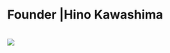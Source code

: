 # Founder |Hino Kawashima

# 

![](https://www.toita.ac.jp/wp-content/uploads/2023/02/20220120_400-scaled.jpg)
